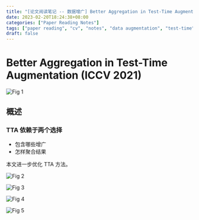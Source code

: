 ```yaml
---
title: "[论文阅读笔记 -- 数据增广] Better Aggregation in Test-Time Augmentation (ICCV 2021)"
date: 2023-02-20T18:24:38+08:00
categories: ["Paper Reading Notes"]
tags: ["paper reading", "cv", "notes", "data augmentation", "test-time"]
draft: false
---
```


# Better Aggregation in Test-Time Augmentation (ICCV 2021)

![Fig 1](/images/2023/PRN347/1.png)

## 概述

### TTA 依赖于两个选择
+ 包含哪些增广
+ 怎样聚合结果

本文进一步优化 TTA 方法。  

![Fig 2](/images/2023/PRN347/2.png)

![Fig 3](/images/2023/PRN347/3.png)

![Fig 4](/images/2023/PRN347/4.png)

![Fig 5](/images/2023/PRN347/5.png)
